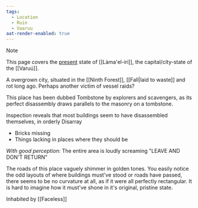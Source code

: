 ```yaml
---
tags:
  - Location
  - Ruin
  - Vaaruu
aat-render-enabled: true
---
```


> [!NOTE]
> This page covers the [present](Second%20Era) state of [[Làma'el-iri]], the capital/city-state of the [[Varuú]]. 

A overgrown city, situated in the [[Ninth Forest]], [[Fall|laid to waste]] and rot long ago. Perhaps another victim of vessel raids?

This place has been dubbed Tombstone by explorers and scavengers, as its perfect disassembly draws parallels to the masonry on a tombstone. 

Inspection reveals that most buildings seem to have disassembled themselves, in orderly Disarray 
-   Bricks missing
-   Things lacking in places where they should be

*With good perception:* The entire area is loudly screaming "LEAVE AND DON'T RETURN"

The roads of this place vaguely shimmer in golden tones.
You easily notice the odd layouts of where buildings must've stood or roads have passed, there seems to be no curvature at all, as if it were all perfectly rectangular. 
It is hard to imagine how it must've shone in it's original, pristine state. 

Inhabited by [[Faceless]]

 
